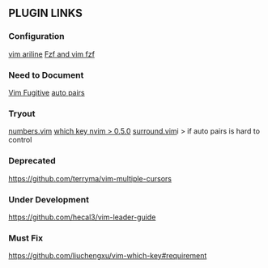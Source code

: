 






## PLUGIN LINKS

### Configuration

[vim ariline](https://github.com/vim-airline/vim-airline)
[Fzf and vim fzf](https://github.com/junegunn/fzf.vim)



### Need to Document
[Vim Fugitive](https://www.google.com/search?client=firefox-b-1-d&q=vim+fugitivve)
[ auto pairs](https://vimawesome.com/plugin/auto-pairs-he-is-going)



### Tryout
[numbers.vim](https://github.com/myusuf3/numbers.vim)
[which key nvim > 0.5.0](https://github.com/folke/which-key.nvim)
[surround.vim](https://vimawesome.com/plugin/surround-vim)i
    > if auto pairs is hard to control


### Deprecated
https://github.com/terryma/vim-multiple-cursors

### Under Development
https://github.com/hecal3/vim-leader-guide






### Must Fix
https://github.com/liuchengxu/vim-which-key#requirement
